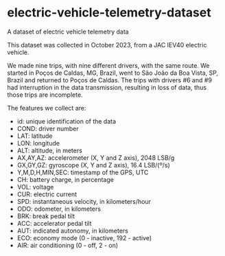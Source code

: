 # electric-vehicle-telemetry-dataset
A dataset of electric vehicle telemetry data

This dataset was collected in October 2023, from a JAC IEV40 electric vehicle.

We made nine trips, with nine different drivers, with the same route. We started in Poços de Caldas, MG, Brazil, went to São João da Boa Vista, SP, Brazil and returned to Poços de Caldas. The trips with drivers #6 and #9 had interruption in the data transmission, resulting in loss of data, thus those trips are incomplete.

The features we collect are:
- id: unique identification of the data
- COND: driver number
- LAT: latitude
- LON: longitude
- ALT: altitude, in meters
- AX,AY,AZ: accelerometer (X, Y and Z axis), 2048 LSB/g
- GX,GY,GZ: gyroscope (X, Y and Z axis), 16.4 LSB/(º/s)
- Y,M,D,H,MIN,SEC: timestamp of the GPS, UTC
- CH: battery charge, in percentage
- VOL: voltage
- CUR: electric current
- SPD: instantaneous velocity, in kilometers/hour
- ODO: odometer, in kilometers
- BRK: break pedal tilt
- ACC: accelerator pedal tilt
- AUT: indicated autonomy, in kilometers
- ECO: economy mode (0 - inactive, 192 - active)
- AIR: air conditioning (0 - off, 2 - on)

